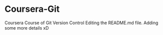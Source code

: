 # Coursera-Git
Coursera Course of Git Version Control
Editing the README.md file. Adding some more details xD
